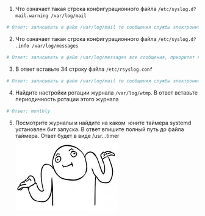 1. Что означает такая строка конфигурационного файла `/etc/syslog.d?` `mail.warning /var/log/mail`
```sh
# Ответ: записывать в файл /var/log/mail те сообщения службы электронной почты, приоритет которых не ниже warning
```

2. Что означает такая строка конфигурационного файла `/etc/syslog.d?` `.info /var/log/messages`
```sh
# Ответ: записывать в файл /var/log/messages все сообщения, приоритет которых не ниже info
```

3. В ответ вставьте 34 строку файла `/etc/rsyslog.conf`
```sh
# Ответ: записывать в файл /var/log/mail те сообщения службы электронной почты, приоритет которых не ниже warning
```

4. Найдите настройки ротации журнала `/var/log/wtmp`. В ответ вставьте периодичность ротации этого журнала
```sh
# Ответ: monthly
```

5. Посмотрите журналы и найдите на каком  юните таймера systemd  установлен бит запуска. В ответ впишите полный путь до файла таймера. Ответ будет в виде /usr...timer
<br/> ![Screenshots](https://github.com/ZyFun/RedOS_Tests/blob/main/img/hz2.jpeg?raw=true)
